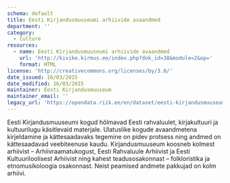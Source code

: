 ```yaml
---
schema: default
title: Eesti Kirjandusmuuseumi arhiivide avaandmed
department: ''
category:
  - Culture
resources:
  - name: Eesti Kirjandusmuuseumi arhiivide avaandmed
    url: 'http://kivike.kirmus.ee/index.php?dok_id=38&module=2&op='
    format: HTML
license: 'http://creativecommons.org/licenses/by/3.0/'
date_issued: 16/03/2015
date_modified: 16/03/2015
maintainer: Eesti Kirjandusmuuseum
maintainer_email: ''
legacy_url: 'https://opendata.riik.ee/en/dataset/eesti-kirjandusmuuseumi-arhiivide-avaandmed'
---
```

Eesti Kirjandusmuuseumi kogud hõlmavad Eesti rahvaluulet, kirjakultuuri ja kultuurilugu käsitlevaid materjale. Ulatuslike kogude avaandmetena kirjeldamine ja kättesaadavaks tegemine on pidev protsess ning andmed on kättesaadavad veebiteenuse kaudu.
   Kirjandusmuuseum koosneb kolmest arhiivist – Arhiivraamatukogust, Eesti Rahvaluule Arhiivist ja Eesti Kultuuriloolisest Arhiivist ning kahest teadusosakonnast – folkloristika ja etnomusikoloogia osakonnast. Neist peamised andmete pakkujad on kolm arhiivi.
